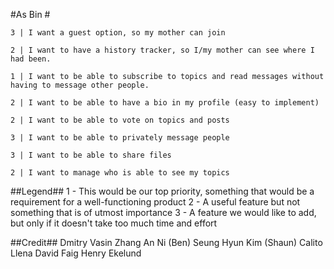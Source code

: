 #As Bin #


    3 | I want a guest option, so my mother can join 

	2 | I want to have a history tracker, so I/my mother can see where I had been.
	
	1 | I want to be able to subscribe to topics and read messages without having to message other people.
	
	2 | I want to be able to have a bio in my profile (easy to implement) 
	
	2 | I want to be able to vote on topics and posts
	
	3 | I want to be able to privately message people
	
	3 | I want to be able to share files
	
	2 | I want to manage who is able to see my topics

##Legend##
1 - This would be our top priority, something  that would be a requirement for a well-functioning product
2 - A useful feature but not something that is of utmost importance
3 - A feature we would like to add, but only if it doesn't take too much time and effort

##Credit##
	Dmitry Vasin
	Zhang An Ni (Ben)
	Seung Hyun Kim (Shaun)
	Calito Llena
	David Faig
	Henry Ekelund
